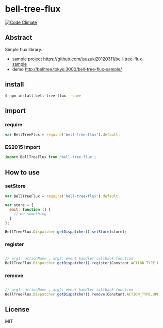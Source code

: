 # bell-tree-flux

[![Code Climate](https://codeclimate.com/github/jsuzuki20120311/bell-tree-flux/badges/gpa.svg)](https://codeclimate.com/github/jsuzuki20120311/bell-tree-flux)


## Abstract

Simple flux library.

* sample project https://github.com/jsuzuki20120311/bell-tree-flux-sample
* demo http://belltree.tokyo:3000/bell-tree-flux-sample/


## install

```sh
$ npm install bell-tree-flux --save
```

## import

### require

```javascript
var BellTreeFlux = require('bell-tree-flux').default;
```

### ES2015 import

```javascript
import BellTreeFlux from 'bell-tree-flux';
```


## How to use

### setStore

```javascript
var BellTreeFlux = require('bell-tree-flux').default;

var store = {
  emit: function () {
    // do something
  }
};

BellTreeFlux.Dispatcher.getDispatcher().setStore(store);
```


### register

```javascript

// arg1: actionName , arg2: event handler callback function
BellTreeFlux.Dispatcher.getDispatcher().register(Constant.ACTION_TYPE.UPDATE_TODO, this.onUpdate);

```


### remove

```javascript

// arg1: actionName , arg2: event handler callback function
BellTreeFlux.Dispatcher.getDispatcher().remove(Constant.ACTION_TYPE.UPDATE_TODO, this.onUpdate);

```


## License

MIT
